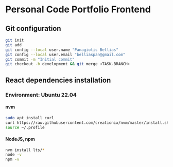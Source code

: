 # Personal Code Portfolio Frontend

## Git configuration
```bash
git init
git add
git config --local user.name "Panagiotis Bellias"
git config --local user.email "belliaspan@gmail.com"
git commit -m "Initial commit"
git checkout -b development && git merge <TASK-BRANCH>
```

## React dependencies installation

### Environment: Ubuntu 22.04

#### nvm

```bash
sudo apt install curl
curl https://raw.githubusercontent.com/creationix/nvm/master/install.sh | bash
source ~/.profile
```

#### NodeJS, npm

```bash
nvm install lts/*
node -v
npm -v
```
